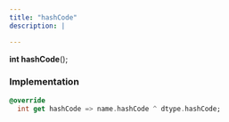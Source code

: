 ```yaml
---
title: "hashCode"
description: |

---
```

<span class="dart-code"><strong>int hashCode</strong>();</span>


### Implementation
```dart
@override
  int get hashCode => name.hashCode ^ dtype.hashCode;
```

